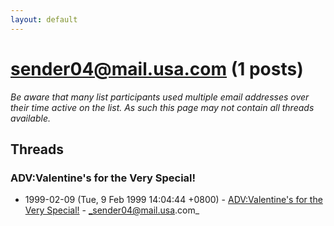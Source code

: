 ```yaml
---
layout: default
---
```


# sender04@mail.usa.com (1 posts)

_Be aware that many list participants used multiple email addresses over their time active on the list. As such this page may not contain all threads available._

## Threads

### ADV:Valentine's for the Very Special!
+ 1999-02-09 (Tue, 9 Feb 1999 14:04:44 +0800) - [ADV:Valentine's for the Very Special!](/archive/1999/02/4c7915535e3ba89964f11f6e1cd8af1e679c9a2361b4e66ea694d0e790e530d7) - _sender04@mail.usa.com_

